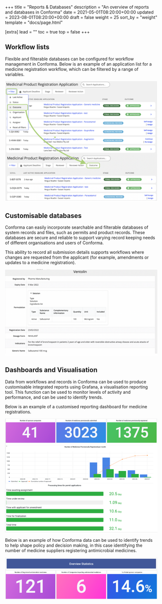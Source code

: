 +++
title = "Reports & Databases"
description = "An overview of reports and databases in Conforma"
date = 2021-05-01T08:20:00+00:00
updated = 2023-08-01T08:20:00+00:00
draft = false
weight = 25
sort_by = "weight"
template = "docs/page.html"

[extra]
lead = ""
toc = true
top = false
+++

## Workflow lists

Flexible and filterable databases can be configured for workflow management in Conforma. Below is an example of an application list for a medicine registration workflow, which can be filtered by a range of variables.

![applist](/docs/about/demo/applist.png)

## Customisable databases

Conforma can easily incorporate searchable and filterable databases of system records and files, such as permits and product records. These databases are secure and reliable to support varying record keeping needs of different organisations and users of Conforma.

This ability to record all submission details supports workflows where changes are requested from the applicant (for example, amendments or updates to a medicine registration).

![Database](/docs/about/demo/database.png)

## Dashboards and Visualisation

Data from workflows and records in Conforma can be used to produce customisable integrated reports using Grafana, a visualisation reporting tool. This function can be used to monitor levels of activity and performance, and can be used to identify trends. 

Below is an example of a customised reporting dashboard for medicine registrations.

![dashboard](/docs/about/demo/grafana1.png)

Below is an example of how Conforma data can be used to identify trends to help shape policy and decision making, in this case identifying the number of medicine suppliers registering antimicrobial medicines.

![dashboard](/docs/about/demo/grafana2.png)
